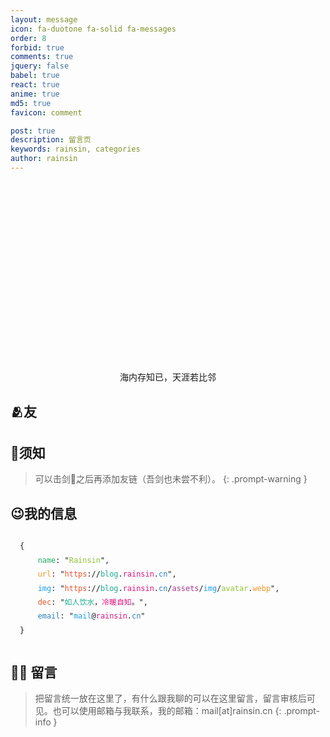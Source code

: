 ```yaml
---
layout: message
icon: fa-duotone fa-solid fa-messages
order: 8
forbid: true
comments: true
jquery: false
babel: true
react: true
anime: true
md5: true
favicon: comment

post: true
description: 留言页
keywords: rainsin, categories
author: rainsin
---
```


<style>
@media (min-width: 1400px) {
    .px-xxl-5 {
        padding-right: 9rem !important;
        padding-left: 9rem !important;
    }
}
</style>

<link rel="stylesheet" href="/assets/links/links-min.css"/>

<main id="shrink-card">
  <div class="c-glitch" style="border-radius: 12px;;aspect-ratio: 1 / .6;background-image: url('https://file.rainsin.cn/d/blog/img/friend/friend.png'),url('https://rainsinpan.vip.cpolar.cn/d/blog/img/friend/friend.png');">
    <div class="c-glitch__img" style="background-image: url('https://file.rainsin.cn/d/blog/img/friend/friend.png'),url('https://rainsinpan.vip.cpolar.cn/d/blog/img/friend/friend.png');"></div>
    <div class="c-glitch__img" style="background-image: url('https://file.rainsin.cn/d/blog/img/friend/friend.png'),url('https://rainsinpan.vip.cpolar.cn/d/blog/img/friend/friend.png');"></div>
    <div class="c-glitch__img" style="background-image: url('https://file.rainsin.cn/d/blog/img/friend/friend.png'),url('https://rainsinpan.vip.cpolar.cn/d/blog/img/friend/friend.png');"></div>
    <div class="c-glitch__img" style="background-image: url('https://file.rainsin.cn/d/blog/img/friend/friend.png'),url('https://rainsinpan.vip.cpolar.cn/d/blog/img/friend/friend.png');"></div>
    <div class="c-glitch__img" style="background-image: url('https://file.rainsin.cn/d/blog/img/friend/friend.png'),url('https://rainsinpan.vip.cpolar.cn/d/blog/img/friend/friend.png');"></div>
  </div>
  <div style="text-align: center;color: var(--text-color);">
    海内存知已，天涯若比邻
  </div>
</main>

## 🫂友

<div id="links-box"></div>

## 📌须知

> 可以击剑🤺之后再添加友链（吾剑也未尝不利）。
{: .prompt-warning }

## 😉我的信息

<pre id="info-indiv" style="
    border-radius: .5rem;
    width: 100%;
    line-height: 1.6em;
    display: flex;
    padding: 10px 15px;
    white-space: pre-wrap !important;
    background-color: #f3f4f5;
    color: var(--at-color-font);
    background-color: var(--highlight-bg-color);
    margin: 0;
    overflow: auto;
    text-wrap: nowrap;
    flex-wrap: nowrap;
"><code class="hljs language-json">{
    <span style="color: #23AC69">name</span>: "<span style="color: #91C132">Rainsin</span>",
    <span style="color: #F19726">url</span>: "<span style="color: #E8552D">https</span>://<span style="color: #1AAB8E">blog</span>.<span style="color: #E1147F">rainsin</span>.<span style="color: #2980C1">cn</span>",
    <span style="color: #1BA1E6">img</span>: "<span style="color: #E8552D">https</span>://<span style="color: #1AAB8E">blog</span>.<span style="color: #E1147F">rainsin</span>.<span style="color: #2980C1">cn</span>/<span style="color: #A3338B">assets</span>/<span style="color: #1BA1E6">img</span>/<span style="color: #91C132">avatar</span>.<span style="color: #F19726">webp</span>", 
    <span style="color: #E8552D">dec</span>: "<span style="color: #1AAB8E">如人饮水</span>，<span style="color: #E1147F">冷暖自知</span>。",
    <span style="color: #2980C1">email</span>: "<span style="color: #1BA1E6">mail</span>@<span style="color: #E1147F">rainsin</span>.<span style="color: #2980C1">cn</span>"
}</code>
</pre>

<style>
pre#info-indiv span {
    display: inline-block;
}
</style>

<script type="text/babel"  data-type="module" src="/assets/links/links.js"></script>


## 🫶🏻 留言

> 把留言统一放在这里了，有什么跟我聊的可以在这里留言，留言审核后可见。也可以使用邮箱与我联系，我的邮箱：mail[at]rainsin.cn
{: .prompt-info }